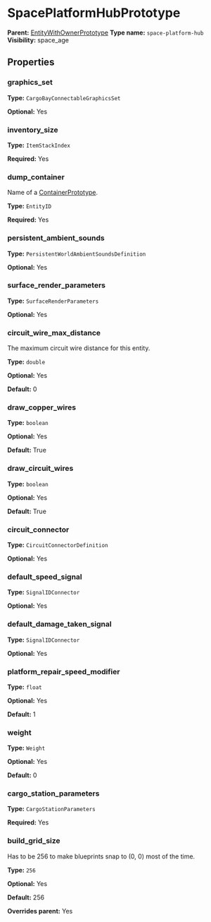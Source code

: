 # SpacePlatformHubPrototype

**Parent:** [EntityWithOwnerPrototype](EntityWithOwnerPrototype.md)
**Type name:** `space-platform-hub`
**Visibility:** space_age

## Properties

### graphics_set

**Type:** `CargoBayConnectableGraphicsSet`

**Optional:** Yes

### inventory_size

**Type:** `ItemStackIndex`

**Required:** Yes

### dump_container

Name of a [ContainerPrototype](prototype:ContainerPrototype).

**Type:** `EntityID`

**Required:** Yes

### persistent_ambient_sounds

**Type:** `PersistentWorldAmbientSoundsDefinition`

**Optional:** Yes

### surface_render_parameters

**Type:** `SurfaceRenderParameters`

**Optional:** Yes

### circuit_wire_max_distance

The maximum circuit wire distance for this entity.

**Type:** `double`

**Optional:** Yes

**Default:** 0

### draw_copper_wires

**Type:** `boolean`

**Optional:** Yes

**Default:** True

### draw_circuit_wires

**Type:** `boolean`

**Optional:** Yes

**Default:** True

### circuit_connector

**Type:** `CircuitConnectorDefinition`

**Optional:** Yes

### default_speed_signal

**Type:** `SignalIDConnector`

**Optional:** Yes

### default_damage_taken_signal

**Type:** `SignalIDConnector`

**Optional:** Yes

### platform_repair_speed_modifier

**Type:** `float`

**Optional:** Yes

**Default:** 1

### weight

**Type:** `Weight`

**Optional:** Yes

**Default:** 0

### cargo_station_parameters

**Type:** `CargoStationParameters`

**Required:** Yes

### build_grid_size

Has to be 256 to make blueprints snap to (0, 0) most of the time.

**Type:** `256`

**Optional:** Yes

**Default:** 256

**Overrides parent:** Yes

